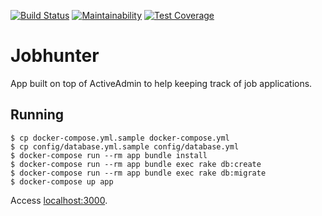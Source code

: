 [![Build Status](https://semaphoreci.com/api/v1/dmitryrck/jobhunter/branches/master/badge.svg)](https://semaphoreci.com/dmitryrck/jobhunter)
[![Maintainability](https://api.codeclimate.com/v1/badges/3d3b739eef0d44796fb9/maintainability)](https://codeclimate.com/github/dmitryrck/jobhunter/maintainability)
[![Test Coverage](https://api.codeclimate.com/v1/badges/3d3b739eef0d44796fb9/test_coverage)](https://codeclimate.com/github/dmitryrck/jobhunter/test_coverage)

# Jobhunter

App built on top of ActiveAdmin to help keeping track of job applications.

## Running

```terminal
$ cp docker-compose.yml.sample docker-compose.yml
$ cp config/database.yml.sample config/database.yml
$ docker-compose run --rm app bundle install
$ docker-compose run --rm app bundle exec rake db:create
$ docker-compose run --rm app bundle exec rake db:migrate
$ docker-compose up app
```

Access [localhost:3000](http://localhost:3000).
